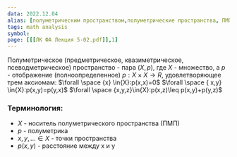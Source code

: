 ```yaml
---
data: 2022.12.04
alias: [полуметрическим пространством,полуметрические пространства, ПМП]
tags: math analysis
symbol:
page: [[[ЛК ФА Лекция 5-02.pdf]],1]
---
```

Полуметрическое (предметрическое, квазиметрическое, псеводметрическое) пространство - пара $(X,p)$, где $X$ - множество, а $p$ - отображение (полноопределенное)
$p:X\times X\to R$, удовлетворяющее трем аксиомам:
$\forall \space {x} \in{X}:p(x,x)=0$
$\forall \space { x,y} \in{X}:p(x,y)=p(y,x)$
$\forall \space {x,y,z}\in{X}:p(x,z)\leq p(x,y)+p(y,z)$
### Терминология:
- $X$ - носитель полуметрического пространства (ПМП)
- $p$ - полуметрика
- $x,y, \dots \in{X}$ - точки пространства
- $p\left( x,y \right)$ - расстояние между x и y
